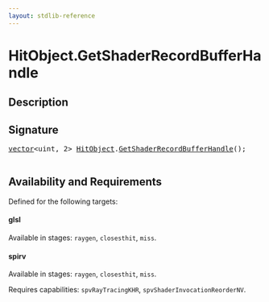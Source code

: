 ```yaml
---
layout: stdlib-reference
---
```


# HitObject\.GetShaderRecordBufferHandle

## Description





## Signature 

<pre>
<a href="../../vector/index.html" class="code_type">vector</a>&lt;<span class="code_keyword">uint</span>, 2&gt; <a href="../index.html" class="code_type">HitObject</a>.<a href=".html">GetShaderRecordBufferHandle</a>();

</pre>

## Availability and Requirements

Defined for the following targets:

#### glsl
Available in stages: `raygen`, `closesthit`, `miss`.

#### spirv
Available in stages: `raygen`, `closesthit`, `miss`.

Requires capabilities: `spvRayTracingKHR`, `spvShaderInvocationReorderNV`.


